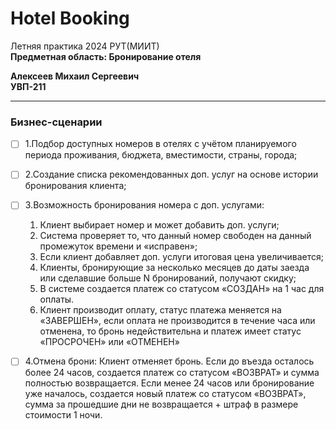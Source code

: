 # Hotel Booking

Летняя практика 2024 РУТ(МИИТ)  
**Предметная область: Бронирование отеля**  

**Алексеев Михаил Сергеевич**  
**УВП-211**  

*****

### Бизнес-сценарии

- [ ] 1.Подбор доступных номеров в отелях с учётом планируемого периода проживания, бюджета, вместимости, страны, города;
- [ ] 2.Создание списка рекомендованных доп. услуг на основе истории бронирования клиента;
- [ ] 3.Возможность бронирования номера с доп. услугами:  

  1) Клиент выбирает номер и может добавить доп. услуги;  
  2) Система проверяет то, что данный номер свободен на данный промежуток времени и «исправен»;  
  3) Если клиент добавляет доп. услуги итоговая цена увеличивается;  
  4) Клиенты, бронирующие за несколько месяцев до даты заезда или сделавшие больше N бронирований, получают скидку;  
  5) В системе создается платеж со статусом «СОЗДАН» на 1 час для оплаты.  
  6) Клиент производит оплату, статус платежа меняется на «ЗАВЕРШЕН», если оплата не производится в течение часа или отменена, то бронь недействительна и платеж имеет статус «ПРОСРОЧЕН» или «ОТМЕНЕН»  

- [ ] 4.Отмена брони: Клиент отменяет бронь. Если до въезда осталось более 24 часов, создается платеж со статусом «ВОЗВРАТ» и сумма полностью возвращается. Если менее 24 часов или бронирование уже началось, создается новый платеж со статусом «ВОЗВРАТ», сумма за прошедшие дни не возвращается + штраф в размере стоимости 1 ночи.


